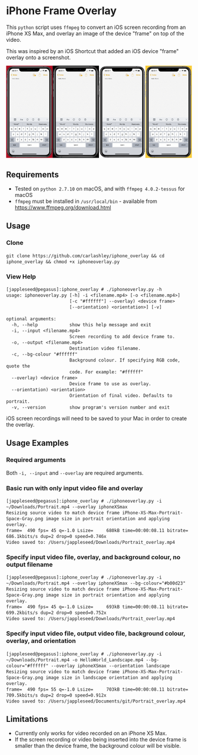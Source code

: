 # iPhone Frame Overlay
This `python` script uses `ffmpeg` to convert an iOS screen recording from an iPhone XS Max, and overlay an image of the device "frame" on top of the video.

This was inspired by an iOS Shortcut that added an iOS device "frame" overlay onto a screenshot.

![Screenshot](Device_Frame.png)

## Requirements
- Tested on `python 2.7.10` on macOS, and with `ffmpeg 4.0.2-tessus` for macOS
- `ffmpeg` must be installed in `/usr/local/bin` - available from https://www.ffmpeg.org/download.html

## Usage
### Clone
```
git clone https://github.com/carlashley/iphone_overlay && cd iphone_overlay && chmod +x iphoneoverlay.py
```

### View Help
```
[jappleseed@pegasus]:iphone_overlay # ./iphoneoverlay.py -h
usage: iphoneoverlay.py [-h] -i <filename.mp4> [-o <filename.mp4>]
                        [-c "#ffffff"] --overlay) <device frame>
                        [--orientation) <orientation>] [-v]

optional arguments:
  -h, --help            show this help message and exit
  -i, --input <filename.mp4>
                        Screen recording to add device frame to.
  -o, --output <filename.mp4>
                        Destination video filename.
  -c, --bg-colour "#ffffff"
                        Background colour. If specifying RGB code, quote the
                        code. For example: "#ffffff"
  --overlay) <device frame>
                        Device frame to use as overlay.
  --orientation) <orientation>
                        Orientation of final video. Defaults to portrait.
  -v, --version         show program's version number and exit
```
iOS screen recordings will need to be saved to your Mac in order to create the overlay.

## Usage Examples
### Required arguments
Both `-i, --input` and `--overlay` are required arguments.

### Basic run with only input video file and overlay
```
[jappleseed@pegasus]:iphone_overlay # ./iphoneoverlay.py -i ~/Downloads/Portrait.mp4 --overlay iphoneXSmax
Resizing source video to match device frame iPhone-XS-Max-Portrait-Space-Gray.png image size in portrait orientation and applying overlay.
frame=  490 fps= 45 q=-1.0 Lsize=     680kB time=00:00:08.11 bitrate= 686.1kbits/s dup=2 drop=0 speed=0.746x    
Video saved to: /Users/jappleseed/Downloads/Portrait_overlay.mp4
```

### Specify input video file, overlay, and background colour, no output filename
```
[jappleseed@pegasus]:iphone_overlay # ./iphoneoverlay.py -i ~/Downloads/Portrait.mp4 --overlay iphoneXSmax --bg-colour="#b00d23"
Resizing source video to match device frame iPhone-XS-Max-Portrait-Space-Gray.png image size in portrait orientation and applying overlay.
frame=  490 fps= 45 q=-1.0 Lsize=     693kB time=00:00:08.11 bitrate= 699.2kbits/s dup=2 drop=0 speed=0.752x    
Video saved to: /Users/jappleseed/Downloads/Portrait_overlay.mp4
```

### Specify input video file, output video file, background colour, overlay, and orientation
```
[jappleseed@pegasus]:iphone_overlay # ./iphoneoverlay.py -i ~/Downloads/Portrait.mp4 -o HelloWorld_Landscape.mp4 --bg-colour="#ffffff" --overlay iphoneXSmax --orientation landscape
Resizing source video to match device frame iPhone-XS-Max-Portrait-Space-Gray.png image size in landscape orientation and applying overlay.
frame=  490 fps= 55 q=-1.0 Lsize=     703kB time=00:00:08.11 bitrate= 709.5kbits/s dup=2 drop=0 speed=0.912x
Video saved to: /Users/jappleseed/Documents/git/Portrait_overlay.mp4
```

## Limitations
- Currently only works for video recorded on an iPhone XS Max.
- If the screen recording or video being inserted into the device frame is smaller than the device frame, the background colour will be visible.
